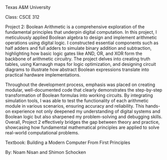 Texas A&M University

Class: CSCE 312

Project 2: Boolean Arithmetic is a comprehensive exploration of the fundamental principles that underpin digital computation. In this project, I meticulously applied Boolean algebra to design and implement arithmetic operations using digital logic. I constructed essential components such as half adders and full adders to simulate binary addition and subtraction, highlighting how basic logic gates like AND, OR, and XOR form the backbone of arithmetic circuitry. The project delves into creating truth tables, using Karnaugh maps for logic optimization, and designing circuit diagrams to illustrate how abstract Boolean expressions translate into practical hardware implementations.

Throughout the development process, emphasis was placed on creating modular, well-documented code that clearly demonstrates the step-by-step transformation of Boolean formulas into working circuits. By integrating simulation tools, I was able to test the functionality of each arithmetic module in various scenarios, ensuring accuracy and reliability. This hands-on experience not only deepened my understanding of digital systems and Boolean logic but also sharpened my problem-solving and debugging skills. Overall, Project 2 effectively bridges the gap between theory and practice, showcasing how fundamental mathematical principles are applied to solve real-world computational problems.


Textbook: Building a Modern Computer From First Principles

By: Noam Nisan and Shimon Schocken
